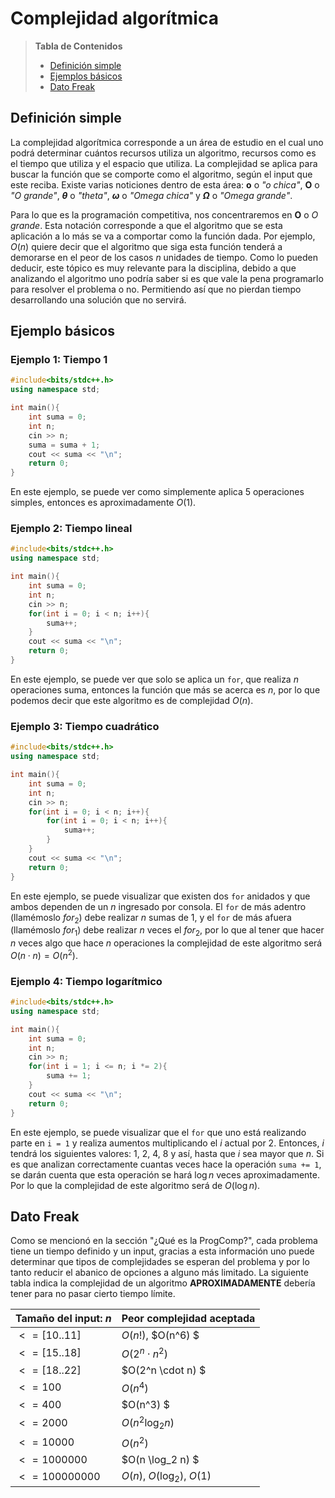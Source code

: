 # Complejidad algorítmica

> **Tabla de Contenidos**
> * [Definición simple](#definicion_simple)
> * [Ejemplos básicos](#ejemplos_basicos)
> * [Dato Freak](#dato_freak)

## Definición simple

La complejidad algorítmica corresponde a un área de estudio en el cual uno podrá determinar cuántos recursos utiliza un algoritmo, recursos como es el tiempo que utiliza y el espacio que utiliza. La complejidad se aplica para buscar la función que se comporte como el algoritmo, según el input que este reciba. Existe varias noticiones dentro de esta área: **o** o *"o chica"*, **O** o *"O grande"*, **$\theta$** o *"theta"*, **$\omega$** o *"Omega chica"* y **$\Omega$** o *"Omega grande"*. 

Para lo que es la programación competitiva, nos concentraremos en **O** o *O grande*. Esta notación corresponde a que el algoritmo que se esta aplicación a lo más se va a comportar como la función dada. Por ejemplo, $O(n)$ quiere decir que el algoritmo que siga esta función tenderá a demorarse en el peor de los casos $n$ unidades de tiempo. Como lo pueden deducir, este tópico es muy relevante para la disciplina, debido a que analizando el algoritmo uno podría saber si es que vale la pena programarlo para resolver el problema o no. Permitiendo así que no pierdan tiempo desarrollando una solución que no servirá.


## Ejemplo básicos

### Ejemplo 1: Tiempo 1

```cpp
#include<bits/stdc++.h> 
using namespace std;

int main(){
	int suma = 0;
	int n;
	cin >> n;
	suma = suma + 1;
	cout << suma << "\n";
	return 0;
}
```

En este ejemplo, se puede ver como simplemente aplica $5$ operaciones simples, entonces es aproximadamente $O(1)$.

### Ejemplo 2: Tiempo lineal

```cpp
#include<bits/stdc++.h> 
using namespace std;

int main(){
	int suma = 0;
	int n;
	cin >> n;
	for(int i = 0; i < n; i++){
		suma++;
	}
	cout << suma << "\n";
	return 0;
}
```

En este ejemplo, se puede ver que solo se aplica un `for`, que realiza $n$ operaciones suma, entonces la función que más se acerca es $n$, por lo que podemos decir que este algoritmo es de complejidad $O(n)$.

### Ejemplo 3: Tiempo cuadrático

```cpp
#include<bits/stdc++.h> 
using namespace std;

int main(){
	int suma = 0;
	int n;
	cin >> n;
	for(int i = 0; i < n; i++){
		for(int i = 0; i < n; i++){
			suma++;
		}
	}
	cout << suma << "\n";
	return 0;
}
```

En este ejemplo, se puede visualizar que existen dos `for` anidados y que ambos dependen de un $n$ ingresado por consola. El `for` de más adentro (llamémoslo $for_2$) debe realizar $n$ sumas de $1$, y el `for` de más afuera (llamémoslo $for_1$) debe realizar $n$ veces el $for_2$, por lo que al tener que hacer $n$ veces algo que hace $n$ operaciones la complejidad de este algoritmo será $O(n\cdot n)= O(n^2)$.

### Ejemplo 4: Tiempo logarítmico

```cpp
#include<bits/stdc++.h> 
using namespace std;

int main(){
	int suma = 0;
	int n;
	cin >> n;
	for(int i = 1; i <= n; i *= 2){
		suma += 1;
	}
	cout << suma << "\n";
	return 0;
}
```

En este ejemplo, se puede visualizar que el `for` que uno está realizando parte en `i = 1` y realiza aumentos multiplicando el $i$ actual por $2$. Entonces, $i$ tendrá los siguientes valores: $1$, $2$, $4$, $8$ y así, hasta que $i$ sea mayor que $n$. Si es que analizan correctamente cuantas veces hace la operación `suma += 1`, se darán cuenta que esta operación se hará $\log n$ veces aproximadamente. Por lo que la complejidad de este algoritmo será de $O(\log n)$.


## Dato Freak

Como se mencionó en la sección "¿Qué es la ProgComp?", cada problema tiene un tiempo definido y un input, gracias a esta información uno puede determinar que tipos de complejidades se esperan del problema y por lo tanto reducir el abanico de opciones a alguno más limitado. La siguiente tabla indica la complejidad de un algoritmo **APROXIMADAMENTE** debería tener para no pasar cierto tiempo límite.

| Tamaño del input: $n$            | Peor complejidad aceptada |
|--------------|---------------------------|
| $<= [10..11]$  | $O(n!)$, $O(n^6) $            |
| $<= [15..18]$  | $O(2^n \cdot n^2)$          |
| $<= [18..22]$  | $O(2^n \cdot n) $           |
| $<= 100$       | $O(n^4)$                    |
| $<= 400$       | $O(n^3) $                   |
| $<= 2000$     | $O(n^2 \log_2 n)$           |
| $<= 10000$    | $O(n^2)$                    |
| $<= 1000000$   | $O(n \log_2 n) $            |
| $<= 100000000$ | $O(n)$, $O(\log_2)$, $O(1)$     |
